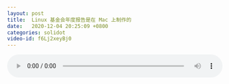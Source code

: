 ```yaml
---
layout: post
title:  Linux 基金会年度报告是在 Mac 上制作的
date:   2020-12-04 20:25:09 +0800
categories: solidot
video-id: f6Lj2xeyBj0
---
```


<audio src="/assets/982d8e973e31a9ccec4ac18280c124ff.mp3" style="width: 100%;" controls></audio>

